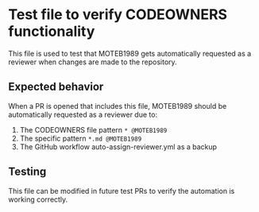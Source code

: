 # Test file to verify CODEOWNERS functionality

This file is used to test that MOTEB1989 gets automatically requested as a reviewer when changes are made to the repository.

## Expected behavior
When a PR is opened that includes this file, MOTEB1989 should be automatically requested as a reviewer due to:
1. The CODEOWNERS file pattern `* @MOTEB1989` 
2. The specific pattern `*.md @MOTEB1989`
3. The GitHub workflow auto-assign-reviewer.yml as a backup

## Testing
This file can be modified in future test PRs to verify the automation is working correctly.